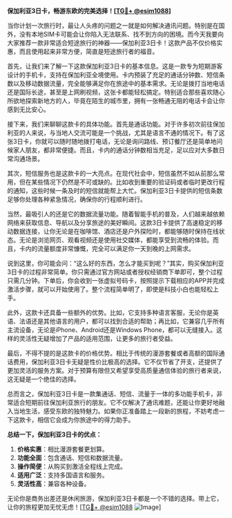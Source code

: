 **保加利亚3日卡，畅游东欧的完美选择！[[TG💪+ @esim1088](https://t.me/s/esim1088)]**

当你计划一次旅行时，最让人头疼的问题之一就是如何解决通讯问题。特别是在国外，没有本地SIM卡可能会让你陷入无法联系、找不到方向的困境。而今天我要向大家推荐一款非常适合短途旅行的神器——保加利亚3日卡！这款产品不仅价格实惠，而且使用起来非常方便，简直是短途旅行者的福音。

首先，让我们来了解一下这款保加利亚3日卡的基本信息。这是一款专为短期游客设计的手机卡，支持在保加利亚全境使用。卡内预装了充足的通话分钟数、短信条数以及移动数据流量，完全能够满足你在旅途中的基本需求。无论是拨打当地电话还是国际长途，甚至是上网刷视频，这张卡都能轻松搞定。特别适合那些喜欢随心所欲地探索新地方的人，毕竟在陌生的城市里，拥有一张畅通无阻的电话卡会让你感到无比安心。

接下来，我们来聊聊这款卡的具体功能。首先是通话功能。对于许多初次前往保加利亚的人来说，与当地人交流可能是一个挑战，尤其是语言不通的情况下。有了这张3日卡，你就可以随时随地拨打电话，无论是询问路线、预订餐厅还是简单地问候家人朋友，都非常便捷。而且，卡内的通话分钟数相当充足，足以应对大多数日常沟通场景。

其次，短信服务也是这款卡的一大亮点。在现代社会中，短信虽然不如从前那么常用，但在某些情况下仍然是不可或缺的。比如收到重要的验证码或者临时更改行程的通知，这些时候一条及时的短信就能帮上大忙。保加利亚3日卡提供的短信条数足够你处理各种紧急情况，确保你的行程顺利进行。

当然，最吸引人的还是它的数据流量功能。随着智能手机的普及，人们越来越依赖网络来获取信息、导航以及分享旅途的美好瞬间。这款3日卡提供了高速稳定的移动数据连接，让你无论是在咖啡馆、酒店还是户外探险时，都能够随时保持在线状态。无论是浏览网页、观看视频还是使用社交媒体，都能享受到流畅的体验。而且，卡内的流量额度非常慷慨，完全可以满足你一天到晚的上网需求。

说到这里，你可能会问：“这么好的东西，怎么才能买到呢？”其实，购买保加利亚3日卡的过程非常简单。你只需通过官方网站或者授权经销商下单即可，整个过程只需几分钟。下单后，你会收到一张虚拟号码卡，按照提示下载相应的APP并完成激活步骤，就可以开始使用了。整个流程简单明了，即使是科技小白也能轻松上手。

此外，这款卡还具备一些额外的优势。比如，它支持多种语言客服，无论你是英语、法语还是其他语言的用户，都可以找到合适的帮助；再比如，它兼容几乎所有主流设备，无论是iPhone、Android还是Windows Phone，都可以无缝接入。这样的灵活性无疑增加了产品的适用范围，让更多的旅行者受益。

最后，不得不提的是这款卡的价格优势。相比于传统的漫游套餐或者高额的国际通话费用，保加利亚3日卡无疑是性价比极高的选择。它不仅节省了开支，还提供了更加灵活的服务方案。对于预算有限但又希望享受高质量通信体验的旅行者来说，这无疑是一个绝佳的选择。

总而言之，保加利亚3日卡是一款集通话、短信、流量于一体的多功能手机卡，非常适合短期前往保加利亚旅行的朋友。它不仅解决了通讯难题，还能让你更好地融入当地生活，感受东欧的独特魅力。如果你正准备踏上一段新的旅程，不妨考虑一下这款卡，相信它会成为你旅途中的得力助手。

**总结一下，保加利亚3日卡的优点：**
1. **价格实惠**：相比漫游套餐更划算。
2. **功能全面**：包含通话、短信和数据流量。
3. **操作简便**：从购买到激活全程线上完成。
4. **适用广泛**：支持多国语言和服务。
5. **灵活性高**：兼容各种设备。

无论你是商务出差还是休闲旅游，保加利亚3日卡都是一个不错的选择。带上它，让你的旅程更加无忧无虑！[[TG💪+ @esim1088](https://t.me/s/esim1088) ![Image](https://i.postimg.cc/4NQfJmqS/Snipaste-2025-05-13-00-14-12.png)]
